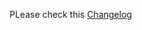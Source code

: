 PLease check this [Changelog](https://github.com/linuxserver/docker-heimdall/releases/tag/v2.6.1-ls264)
